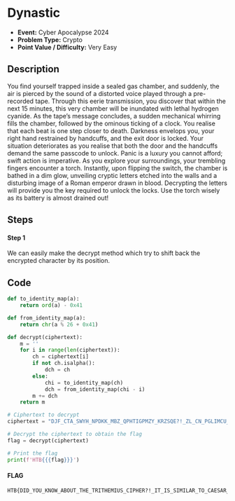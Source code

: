 # Dynastic
* **Event:** Cyber Apocalypse 2024
* **Problem Type:** Crypto
* **Point Value / Difficulty:** Very Easy

## Description
You find yourself trapped inside a sealed gas chamber, and suddenly, the air is pierced by the sound of a distorted voice played through a pre-recorded tape. Through this eerie transmission, you discover that within the next 15 minutes, this very chamber will be inundated with lethal hydrogen cyanide. As the tape’s message concludes, a sudden mechanical whirring fills the chamber, followed by the ominous ticking of a clock. You realise that each beat is one step closer to death. Darkness envelops you, your right hand restrained by handcuffs, and the exit door is locked. Your situation deteriorates as you realise that both the door and the handcuffs demand the same passcode to unlock. Panic is a luxury you cannot afford; swift action is imperative. As you explore your surroundings, your trembling fingers encounter a torch. Instantly, upon flipping the switch, the chamber is bathed in a dim glow, unveiling cryptic letters etched into the walls and a disturbing image of a Roman emperor drawn in blood. Decrypting the letters will provide you the key required to unlock the locks. Use the torch wisely as its battery is almost drained out!


## Steps
#### Step 1
We can easily make the decrypt method which try to shift back the encrypted character by its position.

## Code
```python
def to_identity_map(a):
    return ord(a) - 0x41

def from_identity_map(a):
    return chr(a % 26 + 0x41)

def decrypt(ciphertext):
    m = ''
    for i in range(len(ciphertext)):
        ch = ciphertext[i]
        if not ch.isalpha():
            dch = ch
        else:
            chi = to_identity_map(ch)
            dch = from_identity_map(chi - i)
        m += dch
    return m

# Ciphertext to decrypt
ciphertext = "DJF_CTA_SWYH_NPDKK_MBZ_QPHTIGPMZY_KRZSQE?!_ZL_CN_PGLIMCU_YU_KJODME_RYGZXL"

# Decrypt the ciphertext to obtain the flag
flag = decrypt(ciphertext)

# Print the flag
print(f'HTB{{{flag}}}')

```


#### FLAG
```
HTB{DID_YOU_KNOW_ABOUT_THE_TRITHEMIUS_CIPHER?!_IT_IS_SIMILAR_TO_CAESAR_CIPHER}
```